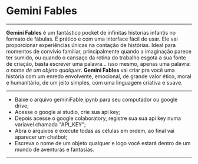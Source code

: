 # Gemini Fables
---



**Gemini Fables** é um fantástico pocket de infinitas historias infantis no formato de fábulas. É prático e com uma interface fácil de usar. Ele vai proporcionar experiências únicas na contação de histórias.
Ideal para momentos de convívio familiar, principalmente quando a imaginação parece ter sumido, ou quando o cansaço da rotina do trabalho esgota a sua fonte de criação, basta escrever uma palavra... isso mesmo, apenas uma palavra: *o nome de um objeto qualquer*.
**Gemini Fables** vai criar pra você uma história com um enredo envolvente, emocional, de grande valor ético, moral e humanitário, de um jeito simples, com uma linguagem criativa e suave.

---

- Baixe o arquivo geminiFable.ipynb para seu computador ou google drive;
- Acesse o google ai studio, crie sua api key;
- Depois acesse o google colaboratory, registre sua sua api key numa variavel chamada "API_KEY";
- Abra o arquivos e execute todas as células em ordem, ao final vai aparecer um chatbot;
- Escreva o nome de um objeto qualquer e logo você estará dentro de um mundo de aventuras e fantasias.

---

